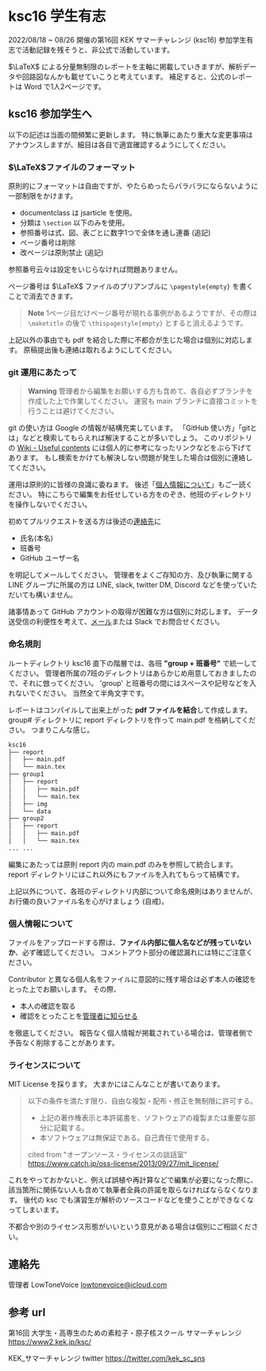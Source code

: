 # ksc16 学生有志

2022/08/18 ~ 08/26 開催の第16回 KEK サマーチャレンジ (ksc16) 参加学生有志で活動記録を残そうと、非公式で活動しています。

$\LaTeX$ による分量無制限のレポートを主軸に掲載していきますが、解析データや回路図なんかも載せていこうと考えています。
補足すると、公式のレポートは Word で1人2ページです。

## ksc16 参加学生へ

以下の記述は当面の間頻繁に更新します。
特に執筆にあたり重大な変更事項はアナウンスしますが、細目は各自で適宜確認するようにしてください。

### $\LaTeX$ファイルのフォーマット

原則的にフォーマットは自由ですが、やたらめったらバラバラにならないように一部制限をかけます。

- documentclass は jsarticle を使用。
- 分類は `\section` 以下のみを使用。
- 参照番号は式、図、表ごとに数字1つで全体を通し連番 (追記)
- ページ番号は削除
- 改ページは原則禁止 (追記)

参照番号云々は設定をいじらなければ問題ありません。

ページ番号は $\LaTeX$ ファイルのプリアンブルに `\pagestyle{empty}` を書くことで消去できます。

> **Note**
> 1ページ目だけページ番号が現れる事例があるようですが、その際は `\maketitle` の後で `\thispagestyle{empty}` とすると消えるようです。

上記以外の事由でも pdf を結合した際に不都合が生じた場合は個別に対応します。
原稿提出後も連絡は取れるようにしてください。

### git 運用にあたって

> **Warning**
> 管理者から編集をお願いする方も含めて、各自必ずブランチを作成した上で作業してください。
> 運営も main ブランチに直接コミットを行うことは避けてください。

git の使い方は Google の情報が結構充実しています。
「GitHub 使い方」「gitとは」などと検索してもらえれば解決することが多いでしょう。
このリポジトリの [Wiki - Useful contents](https://github.com/LowToneVoice/ksc16/wiki/Useful-contents) には個人的に参考になったリンクなどをぶら下げてあります。
もし検索をかけても解決しない問題が発生した場合は個別に連絡してください。

運用は原則的に皆様の良識に委ねます。
後述「[個人情報について](#personal-info)」もご一読ください。
特にこちらで編集をお任せしている方をのぞき、他班のディレクトリを操作しないでください。

初めてプルリクエストを送る方は後述の[連絡先](#mail)に

- 氏名(本名)
- 班番号
- GitHub ユーザー名

を明記してメールしてください。
管理者をよくご存知の方、及び執筆に関する LINE グループに所属の方は LINE, slack, twitter DM, Discord などを使っていただいても構いません。

諸事情あって GitHub アカウントの取得が困難な方は個別に対応します。
データ送受信の利便性を考えて、[メール](#mail)または Slack でお問合せください。

### 命名規則

ルートディレクトリ ksc16 直下の階層では、各班 **"group + 班番号"** で統一してください。
管理者所属の7班のディレクトリはあらかじめ用意しておきましたので、それに倣ってください。
'group' と班番号の間にはスペースや記号などを入れないでください。
当然全て半角文字です。

レポートはコンパイルして出来上がった **pdf ファイルを結合**して作成します。
group# ディレクトリに report ディレクトリを作って main.pdf を格納してください。
つまりこんな感じ。

```txt
ksc16
├── report
│   ├── main.pdf
│   └── main.tex
├── group1
│   ├── report
│   │   ├── main.pdf
│   │   └── main.tex
│   ├── img
│   └── data
├── group2
│   ├── report
│   │   ├── main.pdf
│   │   └── main.tex
... ...
```

編集にあたっては原則 report 内の main.pdf のみを参照して統合します。
report ディレクトリにはこれ以外にもファイルを入れてもらって結構です。

上記以外について、各班のディレクトリ内部について命名規則はありませんが、お行儀の良いファイル名を心がけましょう (自戒)。

### 個人情報について

<a id="personal-info">
</a>

ファイルをアップロードする際は、**ファイル内部に個人名などが残っていないか**、必ず確認してください。
コメントアウト部分の確認漏れには特にご注意ください。

Contributor と異なる個人名をファイルに意図的に残す場合は必ず本人の確認をとった上でお願いします。
その際、

- 本人の確認を取る
- 確認をとったことを[管理者に知らせる](#mail)

を徹底してください。
報告なく個人情報が掲載されている場合は、管理者側で予告なく削除することがあります。

### ライセンスについて

MIT License を採ります。
大まかにはこんなことが書いてあります。
> 以下の条件を満たす限り、自由な複製・配布・修正を無制限に許可する。
>
> - 上記の著作権表示と本許諾書を、ソフトウェアの複製または重要な部分に記載する。
> - 本ソフトウェアは無保証である。自己責任で使用する。
>
> cited from "オープンソース・ライセンスの談話室" <https://www.catch.jp/oss-license/2013/09/27/mit_license/>

これをやっておかないと、例えば誤植や再計算などで編集が必要になった際に、該当箇所に関係ない人も含めて執筆者全員の許諾を取らなければならなくなります。
後代の ksc でも演習生が解析のソースコードなどを使うことができなくなってしまいます。

不都合や別のライセンス形態がいいという意見がある場合は個別にご相談ください。

## 連絡先

<a id="mail">管理者</a>
LowToneVoice
lowtonevoice@icloud.com

## 参考 url

第16回 大学生・高専生のための素粒子・原子核スクール サマーチャレンジ <https://www2.kek.jp/ksc/>

KEK_サマーチャレンジ twitter <https://twitter.com/kek_sc_sns>
